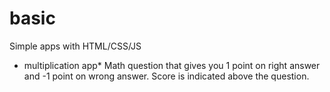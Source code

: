 # basic
Simple apps with HTML/CSS/JS

* multiplication app*
Math question that gives you 1 point on right answer and -1 point on wrong answer.
Score is indicated above the question.
